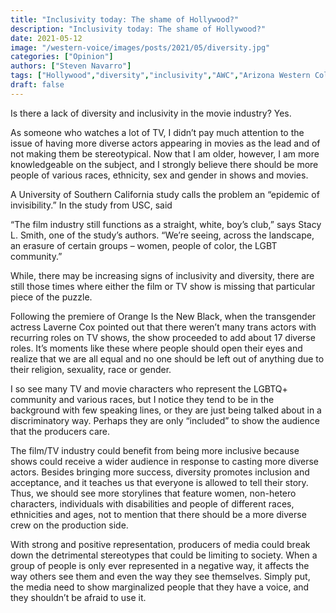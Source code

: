 ```yaml
---
title: "Inclusivity today: The shame of Hollywood?"
description: "Inclusivity today: The shame of Hollywood?"
date: 2021-05-12
image: "/western-voice/images/posts/2021/05/diversity.jpg"
categories: ["Opinion"]
authors: ["Steven Navarro"]
tags: ["Hollywood","diversity","inclusivity","AWC","Arizona Western College"]
draft: false
---
```

Is there a lack of diversity and inclusivity in the movie industry? Yes.

As someone who watches a lot of TV, I didn’t pay much attention to the issue of having more diverse actors appearing in movies as the lead and of not making them be stereotypical. Now that I am older, however, I am more knowledgeable on the subject, and I strongly believe there should be more people of various races, ethnicity, sex and gender in shows and movies.

A University of Southern California study calls the problem an “epidemic of invisibility.” In the study from USC, said

“The film industry still functions as a straight, white, boy’s club,” says Stacy L. Smith, one of the study’s authors. “We’re seeing, across the landscape, an erasure of certain groups – women, people of color, the LGBT community.”

While, there may be increasing signs of inclusivity and diversity, there are still those times where either the film or TV show is missing that particular piece of the puzzle.

Following the premiere of Orange Is the New Black, when the transgender actress Laverne Cox pointed out that there weren’t many trans actors with recurring roles on TV shows, the show proceeded to add about 17 diverse roles. It’s moments like these where people should open their eyes and realize that we are all equal and no one should be left out of anything due to their religion, sexuality, race or gender.

I so see many TV and movie characters who represent the LGBTQ+ community and various races, but I notice they tend to be in the background with few speaking lines, or they are just being talked about in a discriminatory way. Perhaps they are only “included” to show the audience that the producers care.

The film/TV industry could benefit from being more inclusive because shows could receive a wider audience in response to casting more diverse actors. Besides bringing more success, diversity promotes inclusion and acceptance, and it teaches us that everyone is allowed to tell their story. Thus, we should see more storylines that feature women, non-hetero characters, individuals with disabilities and people of different races, ethnicities and ages, not to mention that there should be a more diverse crew on the production side.

With strong and positive representation, producers of media could break down the detrimental stereotypes that could be limiting to society. When a group of people is only ever represented in a negative way, it affects the way others see them and even the way they see themselves. Simply put, the media need to show marginalized people that they have a voice, and they shouldn’t be afraid to use it.